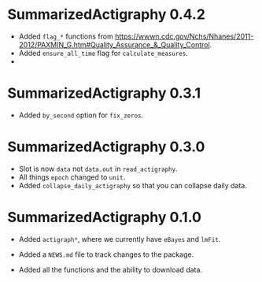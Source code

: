 # SummarizedActigraphy 0.4.2

* Added `flag_*` functions from https://wwwn.cdc.gov/Nchs/Nhanes/2011-2012/PAXMIN_G.htm#Quality_Assurance_&_Quality_Control.
* Added `ensure_all_time` flag for `calculate_measures`.
* 

# SummarizedActigraphy 0.3.1

* Added `by_second` option for `fix_zeros`.

# SummarizedActigraphy 0.3.0

* Slot is now `data` not `data.out` in `read_actigraphy`.
* All things `epoch` changed to `unit`. 
* Added `collapse_daily_actigraphy` so that you can collapse daily data.

# SummarizedActigraphy 0.1.0

* Added `actigraph*`, where we currently have `eBayes` and `lmFit`.

* Added a `NEWS.md` file to track changes to the package.

* Added all the functions and the ability to download data.
